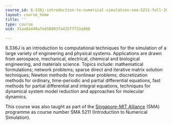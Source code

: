 ```yaml
---
course_id: 6-336j-introduction-to-numerical-simulation-sma-5211-fall-2003
layout: course_home
title: ''
type: course
uid: 31aa8a449afe6588037a425fff33a880

---
```

6.336J is an introduction to computational techniques for the simulation of a large variety of engineering and physical systems. Applications are drawn from aerospace, mechanical, electrical, chemical and biological engineering, and materials science. Topics include: mathematical formulations; network problems; sparse direct and iterative matrix solution techniques; Newton methods for nonlinear problems; discretization methods for ordinary, time-periodic and partial differential equations, fast methods for partial differential and integral equations, techniques for dynamical system model reduction and approaches for molecular dynamics.

This course was also taught as part of the [Singapore-MIT Alliance](http://web.mit.edu/sma/) (SMA) programme as course number SMA 5211 (Introduction to Numerical Simulation).
